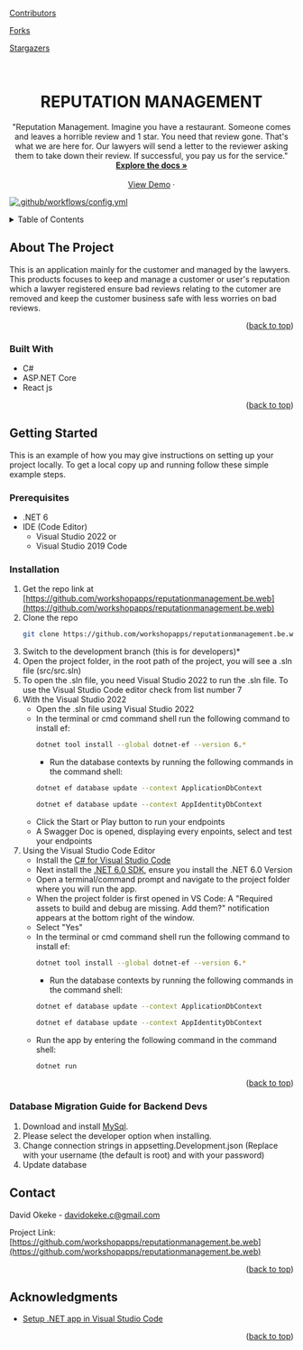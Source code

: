 <!-- Improved compatibility of back to top link: See: https://github.com/othneildrew/Best-README-Template/pull/73 -->
<a name="readme-top"></a>
<!--
*** Thanks for checking out the Best-README-Template. If you have a suggestion
*** that would make this better, please fork the repo and create a pull request
*** or simply open an issue with the tag "enhancement".
*** Don't forget to give the project a star!
*** Thanks again! Now go create something AMAZING! :D
-->



<!-- PROJECT SHIELDS -->
<!--
*** I'm using markdown "reference style" links for readability.
*** Reference links are enclosed in brackets [ ] instead of parentheses ( ).
*** See the bottom of this document for the declaration of the reference variables
*** for contributors-url, forks-url, etc. This is an optional, concise syntax you may use.
*** https://www.markdownguide.org/basic-syntax/#reference-style-links
-->
[Contributors][contributors-url]

[Forks][forks-url]

[Stargazers][stars-url]

<!-- PROJECT LOGO -->
<br />
<div align="center">
  <!-- <a href="https://github.com/github_username/repo_name">
    <img src="https://icons8.com/icon/XPQeTFPzdCTD/webpage" alt="Logo" width="80" height="80">
  </a> -->

# REPUTATION MANAGEMENT

  <p align="center">
    "Reputation Management. Imagine you have a restaurant. Someone comes and leaves a horrible review and 1 star. You need that review gone. That's what we are here for. Our lawyers will send a letter to the reviewer asking them to take down their review. If successful, you pay us for the service."
    <br />
    <a href="https://drive.google.com/file/d/1a6jXVKLDQ3smRvZqMDSd4edPNNTRHrWj/view?usp=sharing"><strong>Explore the docs »</strong></a>
    <br />
    <br />
    <a href="https://fixit.hng.tech/">View Demo</a>
    ·
    <!-- <a href="https://github.com/github_username/repo_name/issues">Report Bug</a>
    ·
    <a href="https://github.com/github_username/repo_name/issues">Request Feature</a> -->
  </p>
</div>

[![.github/workflows/config.yml](https://github.com/workshopapps/reputationmanagement.be.web/actions/workflows/config.yml/badge.svg?branch=development)](https://github.com/workshopapps/reputationmanagement.be.web/actions/workflows/config.yml)

<!-- TABLE OF CONTENTS -->
<details>
  <summary>Table of Contents</summary>
  <ol>
    <li>
      <a href="#about-the-project">About The Project</a>
      <ul>
        <li><a href="#built-with">Built With</a></li>
      </ul>
    </li>
    <li>
      <a href="#getting-started">Getting Started</a>
      <ul>
        <li><a href="#prerequisites">Prerequisites</a></li>
        <li><a href="#installation">Installation</a></li>
      </ul>
    </li>
    <li><a href="#contact">Contact</a></li>
    <li><a href="#acknowledgments">Acknowledgments</a></li>
  </ol>
</details>



<!-- ABOUT THE PROJECT -->
## About The Project

<!-- [![Product Name Screen Shot][product-screenshot]](https://example.com) -->

This is an application mainly for the customer and managed by the lawyers. This products focuses to keep and manage a customer or user's reputation which a lawyer registered ensure bad reviews relating to the cutomer are removed and keep the customer business safe with less worries on bad reviews.

<p align="right">(<a href="#readme-top">back to top</a>)</p>



### Built With

* C#
* ASP.NET Core
* React js

<p align="right">(<a href="#readme-top">back to top</a>)</p>


<!-- GETTING STARTED -->
## Getting Started

This is an example of how you may give instructions on setting up your project locally.
To get a local copy up and running follow these simple example steps.

### Prerequisites

* .NET 6
* IDE (Code Editor)
    * Visual Studio 2022 or
    * Visual Studio 2019 Code


### Installation

1. Get the repo link at [https://github.com/workshopapps/reputationmanagement.be.web](https://github.com/workshopapps/reputationmanagement.be.web)
2. Clone the repo
   ```sh
   git clone https://github.com/workshopapps/reputationmanagement.be.web.git
   ```
3. Switch to the development branch (this is for developers)*
4. Open the project folder, in the root path of the project, you will see a .sln file (src/src.sln)
5. To open the .sln file, you need Visual Studio 2022 to run the .sln file. To use the Visual Studio Code editor check from list number 7
6. With the Visual Studio 2022
      * Open the .sln file using Visual Studio 2022
      * In the terminal or cmd command shell run the following command to install ef:
        ```sh
        dotnet tool install --global dotnet-ef --version 6.*
        ```
        * Run the database contexts by running the following commands in the command shell:
        ```sh
        dotnet ef database update --context ApplicationDbContext
        ```
        ```sh
        dotnet ef database update --context AppIdentityDbContext
        ```
      * Click the Start or Play button to run your endpoints
      * A Swagger Doc is opened, displaying every enpoints, select and test your endpoints
7.  Using the Visual Studio Code Editor
      * Install the [C# for Visual Studio Code](https://marketplace.visualstudio.com/items?itemName=ms-dotnettools.csharp)
      * Next install the [.NET 6.0 SDK](https://dotnet.microsoft.com/en-us/download), ensure you install the .NET 6.0 Version
      * Open a terminal/command prompt and navigate to the project folder where you will run the app.
      * When the project folder is first opened in VS Code: A "Required assets to build and debug are missing. Add them?" notification appears at the bottom right of the window.
      * Select "Yes"
      * In the terminal or cmd command shell run the following command to install ef:
        ```sh
        dotnet tool install --global dotnet-ef --version 6.*
        ```
        * Run the database contexts by running the following commands in the command shell:
        ```sh
        dotnet ef database update --context ApplicationDbContext
        ```
        ```sh
        dotnet ef database update --context AppIdentityDbContext
        ```
      * Run the app by entering the following command in the command shell:
        ```sh
        dotnet run
        ```

<p align="right">(<a href="#readme-top">back to top</a>)</p>

<!-- Database Migration Guide for Backend devs-->
### Database Migration Guide for Backend Devs

1. Download and install [MySql](https://dev.mysql.com/downloads/). 
2. Please select the developer option when installing.
3. Change connection strings in appsetting.Development.json (Replace <user> with your username (the default is root) and <password> with your password)
4. Update database



<!-- CONTACT -->
## Contact

David Okeke - davidokeke.c@gmail.com

Project Link: [https://github.com/workshopapps/reputationmanagement.be.web](https://github.com/workshopapps/reputationmanagement.be.web)

<p align="right">(<a href="#readme-top">back to top</a>)</p>


<!-- ACKNOWLEDGMENTS -->
## Acknowledgments

* [Setup .NET app in Visual Studio Code](https://code.visualstudio.com/docs/languages/dotnet)
<!-- * []()
* []() -->

<p align="right">(<a href="#readme-top">back to top</a>)</p>


<!-- MARKDOWN LINKS & IMAGES -->
<!-- https://www.markdownguide.org/basic-syntax/#reference-style-links -->
[contributors-url]: https://github.com/workshopapps/reputationmanagement.be.web/graphs/contributors
[forks-url]: https://github.com/workshopapps/reputationmanagement.be.web/network/members
[stars-url]: https://github.com/workshopapps/reputationmanagement.be.web/stargazers

